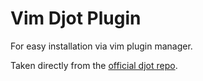 # Vim Djot Plugin

For easy installation via vim plugin manager.

Taken directly from the [official djot repo](https://github.com/jgm/djot).

